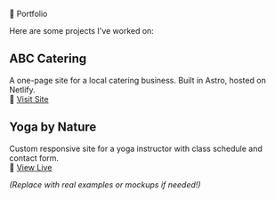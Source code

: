 📸 Portfolio

Here are some projects I've worked on:

## ABC Catering
A one-page site for a local catering business. Built in Astro, hosted on Netlify.  
🔗 [Visit Site](https://abccatering.com)

## Yoga by Nature
Custom responsive site for a yoga instructor with class schedule and contact form.  
🔗 [View Live](https://yogabynature.com)

*(Replace with real examples or mockups if needed!)*